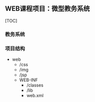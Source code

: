 ## WEB课程项目：微型教务系统

[TOC]

### 教务系统

### 项目结构
- web 
  - /css 
  - /img
  - /jsp
  - WEB-INF
    - /classes
    - /lib
    - web.xml

